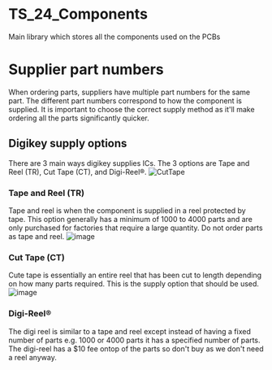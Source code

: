 # TS_24_Components
Main library which stores all the components used on the PCBs 








# Supplier part numbers
When ordering parts, suppliers have multiple part numbers for the same part. The different part numbers correspond to how the component is supplied. It is important to choose the correct supply method as it'll make ordering all the parts significantly quicker.

## Digikey supply options
There are 3 main ways digikey supplies ICs. The 3 options are Tape and Reel (TR), Cut Tape (CT), and Digi-Reel®.
![CutTape](https://github.com/Team-Swinburne/TS_24_Components/assets/79007718/b2e1729d-5a69-485b-b324-c64066dbe2df)

### Tape and Reel (TR)
Tape and reel is when the component is supplied in a reel protected by tape. This option generally has a minimum of 1000 to 4000 parts and are only purchased for factories that require a large quantity. Do not order parts as tape and reel.
![image](https://github.com/Team-Swinburne/TS_24_Components/assets/79007718/ca8495a8-062e-4e44-a250-a5a1804f9bcd)

### Cut Tape (CT)
Cute tape is essentially an entire reel that has been cut to length depending on how many parts required. This is the supply option that should be used.
![image](https://github.com/Team-Swinburne/TS_24_Components/assets/79007718/90616b9f-9bb6-4e0a-8c82-fed82df82ed3)

### Digi-Reel®
The digi reel is similar to a tape and reel except instead of having a fixed number of parts e.g. 1000 or 4000 parts it has a specified number of parts. The digi-reel has a $10 fee ontop of the parts so don't buy as we don't need a reel anyway.
